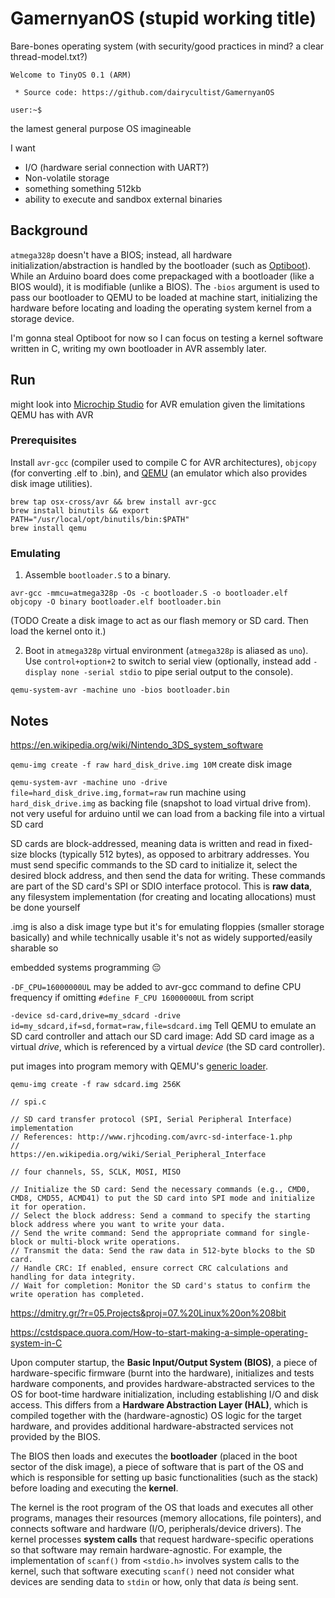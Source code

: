 # GamernyanOS (stupid working title)

Bare-bones operating system (with security/good practices in mind? a clear thread-model.txt?)

```
Welcome to TinyOS 0.1 (ARM)

 * Source code: https://github.com/dairycultist/GamernyanOS

user:~$
```

the lamest general purpose OS imagineable

I want
- I/O (hardware serial connection with UART?)
- Non-volatile storage
- something something 512kb
- ability to execute and sandbox external binaries

## Background

`atmega328p` doesn't have a BIOS; instead, all hardware initialization/abstraction is handled by the bootloader (such as [Optiboot](https://github.com/Optiboot/optiboot)). While an Arduino board does come prepackaged with a bootloader (like a BIOS would), it is modifiable (unlike a BIOS). The `-bios` argument is used to pass our bootloader to QEMU to be loaded at machine start, initializing the hardware before locating and loading the operating system kernel from a storage device.

I'm gonna steal Optiboot for now so I can focus on testing a kernel software written in C, writing my own bootloader in AVR assembly later.

## Run

might look into [Microchip Studio](https://www.microchip.com/en-us/tools-resources/develop/microchip-studio) for AVR emulation given the limitations QEMU has with AVR

### Prerequisites

Install `avr-gcc` (compiler used to compile C for AVR architectures), `objcopy` (for converting .elf to .bin), and [QEMU](https://www.qemu.org/) (an emulator which also provides disk image utilities).

```
brew tap osx-cross/avr && brew install avr-gcc
brew install binutils && export PATH="/usr/local/opt/binutils/bin:$PATH"
brew install qemu
```

### Emulating

1. Assemble `bootloader.S` to a binary.

```
avr-gcc -mmcu=atmega328p -Os -c bootloader.S -o bootloader.elf
objcopy -O binary bootloader.elf bootloader.bin
```

(TODO Create a disk image to act as our flash memory or SD card. Then load the kernel onto it.)

2. Boot in `atmega328p` virtual environment (`atmega328p` is aliased as `uno`). Use `control+option+2` to switch to serial view (optionally, instead add `-display none -serial stdio` to pipe serial output to the console).

```
qemu-system-avr -machine uno -bios bootloader.bin
```

## Notes

https://en.wikipedia.org/wiki/Nintendo_3DS_system_software

`qemu-img create -f raw hard_disk_drive.img 10M` create disk image

`qemu-system-avr -machine uno -drive file=hard_disk_drive.img,format=raw` run machine using `hard_disk_drive.img` as backing file (snapshot to load virtual drive from). not very useful for arduino until we can load from a backing file into a virtual SD card

SD cards are block-addressed, meaning data is written and read in fixed-size blocks (typically 512 bytes), as opposed to arbitrary addresses. You must send specific commands to the SD card to initialize it, select the desired block address, and then send the data for writing. These commands are part of the SD card's SPI or SDIO interface protocol. This is __raw data__, any filesystem implementation (for creating and locating allocations) must be done yourself

.img is also a disk image type but it's for emulating floppies (smaller storage basically) and while technically usable it's not as widely supported/easily sharable so

embedded systems programming :pensive:

`-DF_CPU=16000000UL` may be added to avr-gcc command to define CPU frequency if omitting `#define F_CPU 16000000UL` from script

`-device sd-card,drive=my_sdcard -drive id=my_sdcard,if=sd,format=raw,file=sdcard.img` Tell QEMU to emulate an SD card controller and attach our SD card image: Add SD card image as a virtual _drive_, which is referenced by a virtual _device_ (the SD card controller).

put images into program memory with QEMU's [generic loader](https://qemu-project.gitlab.io/qemu/system/generic-loader.html).

`qemu-img create -f raw sdcard.img 256K`

```
// spi.c

// SD card transfer protocol (SPI, Serial Peripheral Interface) implementation
// References: http://www.rjhcoding.com/avrc-sd-interface-1.php
//             https://en.wikipedia.org/wiki/Serial_Peripheral_Interface

// four channels, SS, SCLK, MOSI, MISO

// Initialize the SD card: Send the necessary commands (e.g., CMD0, CMD8, CMD55, ACMD41) to put the SD card into SPI mode and initialize it for operation.
// Select the block address: Send a command to specify the starting block address where you want to write your data.
// Send the write command: Send the appropriate command for single-block or multi-block write operations.
// Transmit the data: Send the raw data in 512-byte blocks to the SD card.
// Handle CRC: If enabled, ensure correct CRC calculations and handling for data integrity.
// Wait for completion: Monitor the SD card's status to confirm the write operation has completed.
```

https://dmitry.gr/?r=05.Projects&proj=07.%20Linux%20on%208bit

https://cstdspace.quora.com/How-to-start-making-a-simple-operating-system-in-C

Upon computer startup, the **Basic Input/Output System (BIOS)**, a piece of hardware-specific firmware (burnt into the hardware), initializes and tests hardware components, and provides hardware-abstracted services to the OS for boot-time hardware initialization, including establishing I/O and disk access. This differs from a **Hardware Abstraction Layer (HAL)**, which is compiled together with the (hardware-agnostic) OS logic for the target hardware, and provides additional hardware-abstracted services not provided by the BIOS.

The BIOS then loads and executes the **bootloader** (placed in the boot sector of the disk image), a piece of software that is part of the OS and which is responsible for setting up basic functionalities (such as the stack) before loading and executing the **kernel**.

The kernel is the root program of the OS that loads and executes all other programs, manages their resources (memory allocations, file pointers), and connects software and hardware (I/O, peripherals/device drivers). The kernel processes **system calls** that request hardware-specific operations so that software may remain hardware-agnostic. For example, the implementation of `scanf()` from `<stdio.h>` involves system calls to the kernel, such that software executing `scanf()` need not consider what devices are sending data to `stdin` or how, only that data _is_ being sent.
